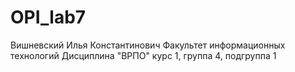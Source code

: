 # OPI_lab7
Вишневский
Илья
Константинович
Факультет информационных технологий
Дисциплина "ВРПО"
курс 1, группа 4, подгруппа 1
